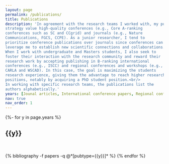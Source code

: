 ```yaml
---
layout: page
permalink: /publications/
title: Publications
description: 'In agreement with the research teams I worked with, my publication
strategy value high-quality conferences (e.g., Core A-ranking
conferences such as SC and CCgrid) and journals (e.g., Nature
Communications, FGCS, CCPE). As a junior researcher, I tend to
prioritize conference publications over journals since conferences can
leverage me to establish new scientific connections and collaborations.<br/>
When I work with undergraduate and Masters students, I also seek to
foster their interaction with the research community and reward their
research work by accepting publishing in B-ranking international
conferences (e.g., ISCC) and regional conferences and workshops (e.g.,
CARLA and WSCAD). In this case, the goal is maximizing the students
research experience, giving them the advantage to reach higher research
positions, notably by acquiring a PhD student position.<br/>
In working with specific research teams, the publications list the
authors alphabetically.'
years: [Jounal articles, International conference papers, Regional conferences and workshops]
nav: true
nav_order: 1
---
```

<!-- _pages/publications.md -->
<div class="publications">

{%- for y in page.years %}
  <h2 class="year" style="color:black">{{y}}</h2>
  <br/><br/>
  {% bibliography -f papers -q @*[pubtype={{y}}]* %}
{% endfor %}

</div>
